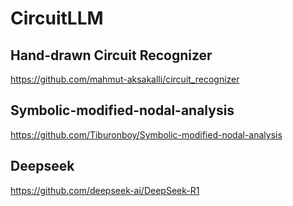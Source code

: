 # CircuitLLM

## Hand-drawn Circuit Recognizer
https://github.com/mahmut-aksakalli/circuit_recognizer

## Symbolic-modified-nodal-analysis
https://github.com/Tiburonboy/Symbolic-modified-nodal-analysis

## Deepseek
https://github.com/deepseek-ai/DeepSeek-R1
